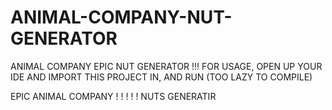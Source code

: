 # ANIMAL-COMPANY-NUT-GENERATOR
ANIMAL COMPANY EPIC NUT GENERATOR !!!
FOR USAGE, OPEN UP YOUR IDE AND IMPORT THIS PROJECT IN, AND RUN
(TOO LAZY TO COMPILE)




EPIC ANIMAL COMPANY ! ! ! ! !  NUTS GENERATIR
